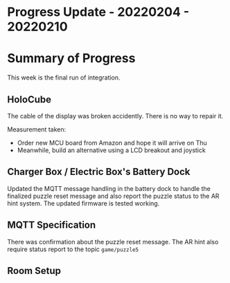 # Progress Update - 20220204 - 20220210

# Summary of Progress

This week is the final run of integration.

## HoloCube

The cable of the display was broken accidently. There is no way to repair it.

Measurement taken:

- Order new MCU board from Amazon and hope it will arrive on Thu
- Meanwhile, build an alternative using a LCD breakout and joystick

## Charger Box / Electric Box's Battery Dock

Updated the MQTT message handling in the battery dock to handle the finalized puzzle reset message and also report the puzzle status to the AR hint system. The updated firmware is tested working.

## MQTT Specification

There was confirmation about the puzzle reset message. The AR hint also require status report to the topic `game/puzzle5`

## Room Setup


